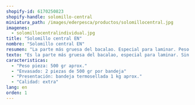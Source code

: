 ```yaml
---
shopify-id: 6170250823
shopify-handle: solomillo-central
miniatura_path: /images/ederpesca/productos/solomillocentral.jpg
imagenes:
  - solomillocentralindividual.jpg
title: "Solomillo central EN"
nombre: "Solomillo central EN"
resumen: "La parte más gruesa del bacalao. Especial para laminar. Peso pieza 500 gr. 2 piezas por bandeja."
texto: "Es la parte más gruesa del bacalao, especial para laminar. Sin espina. Normalmente se divide por la mitad para obtener una ración."
caracteristicas:
  - "Peso pieza: 500 gr aprox."
  - "Envasado: 2 piezas de 500 gr por bandeja"
  - "Presentación: bandeja termosellada 1 kg aprox."
  - "Calidad: extra"
lang: en
orden: 1
---
```

